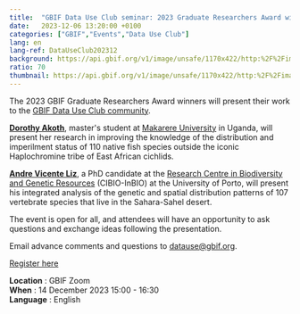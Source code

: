 ```yaml
---
title:  "GBIF Data Use Club seminar: 2023 Graduate Researchers Award winners"
date:   2023-12-06 13:20:00 +0100
categories: ["GBIF","Events","Data Use Club"]
lang: en
lang-ref: DataUseClub202312
background: https://api.gbif.org/v1/image/unsafe/1170x422/http:%2F%2Fimages.ctfassets.net%2Fuo17ejk9rkwj%2F6t0q8ZGgslPHGKh7G1Yei9%2Fe415e9fbbcbd061c5dd7e1eec954f322%2Fseminar-grads-bg.png
ratio: 70
thumbnail: https://api.gbif.org/v1/image/unsafe/1170x422/http:%2F%2Fimages.ctfassets.net%2Fuo17ejk9rkwj%2F6t0q8ZGgslPHGKh7G1Yei9%2Fe415e9fbbcbd061c5dd7e1eec954f322%2Fseminar-grads-bg.png
---
```


The 2023 GBIF Graduate Researchers Award winners will present their work to the [GBIF Data Use Club community](https://www.gbif.org/data-use-club).

[**Dorothy Akoth**](https://www.gbif.org/news/6qTuv5Xf1qa05arROvx7Y1/), master's student at [Makarere University](https://cns.mak.ac.ug/) in Uganda, will present her research in improving the knowledge of the distribution and imperilment status of 110 native fish species outside the iconic Haplochromine tribe of East African cichlids.

[**Andre Vicente Liz**](https://www.gbif.org/news/9SpIV0pXkqfAAhJ6s0IvJ/portuguese-student-andre-vicente-liz-wins-2023-gbif-graduate-researchers-award), a PhD candidate at the [Research Centre in Biodiversity and Genetic Resources](https://cibio.up.pt/en/) (CIBIO-InBIO) at the University of Porto, will present his integrated analysis of the genetic and spatial distribution patterns of 107 vertebrate species that live in the Sahara-Sahel desert.

The event is open for all, and attendees will have an opportunity to ask questions and exchange ideas following the presentation.

Email advance comments and questions to datause@gbif.org.

[Register here](https://us02web.zoom.us/meeting/register/tZMocuuhrDoqGt3ZI1QGU9uEP_48Fb6YNq1Z)

**Location** : GBIF Zoom  
**When** : 14 December 2023 15:00 - 16:30  
**Language** : English  